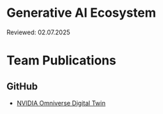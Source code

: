 # Generative AI Ecosystem

Reviewed: 02.07.2025

# Team Publications

## GitHub

- [NVIDIA Omniverse Digital Twin](https://github.com/oracle-devrel/technology-engineering/tree/main/ai/ai-ecosystem/nvidia-omniverse-digital-twin)
